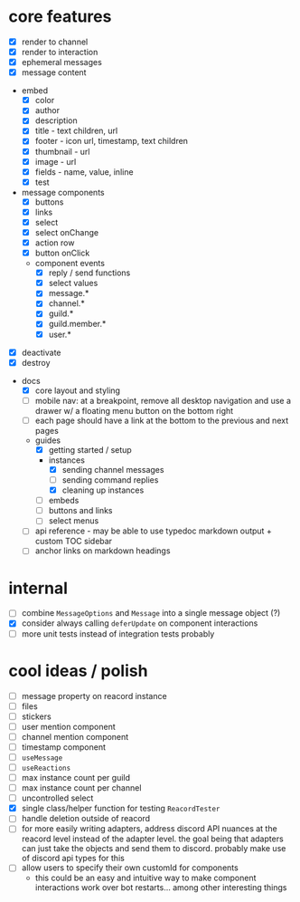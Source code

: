 # core features

- [x] render to channel
- [x] render to interaction
- [x] ephemeral messages
- [x] message content
- embed
  - [x] color
  - [x] author
  - [x] description
  - [x] title - text children, url
  - [x] footer - icon url, timestamp, text children
  - [x] thumbnail - url
  - [x] image - url
  - [x] fields - name, value, inline
  - [x] test
- message components
  - [x] buttons
  - [x] links
  - [x] select
  - [x] select onChange
  - [x] action row
  - [x] button onClick
  - component events
    - [x] reply / send functions
    - [x] select values
    - [x] message.\*
    - [x] channel.\*
    - [x] guild.\*
    - [x] guild.member.\*
    - [x] user.\*
- [x] deactivate
- [x] destroy
- docs
  - [x] core layout and styling
  - [ ] mobile nav: at a breakpoint, remove all desktop navigation and use a drawer w/ a floating menu button on the bottom right
  - [ ] each page should have a link at the bottom to the previous and next pages
  - guides
    - [x] getting started / setup
    - instances
      - [x] sending channel messages
      - [ ] sending command replies
      - [x] cleaning up instances
    - [ ] embeds
    - [ ] buttons and links
    - [ ] select menus
  - [ ] api reference - may be able to use typedoc markdown output + custom TOC sidebar
  - [ ] anchor links on markdown headings

# internal

- [ ] combine `MessageOptions` and `Message` into a single message object (?)
- [x] consider always calling `deferUpdate` on component interactions
- [ ] more unit tests instead of integration tests probably

# cool ideas / polish

- [ ] message property on reacord instance
- [ ] files
- [ ] stickers
- [ ] user mention component
- [ ] channel mention component
- [ ] timestamp component
- [ ] `useMessage`
- [ ] `useReactions`
- [ ] max instance count per guild
- [ ] max instance count per channel
- [ ] uncontrolled select
- [x] single class/helper function for testing `ReacordTester`
- [ ] handle deletion outside of reacord
- [ ] for more easily writing adapters, address discord API nuances at the reacord level instead of the adapter level. the goal being that adapters can just take the objects and send them to discord. probably make use of discord api types for this
- [ ] allow users to specify their own customId for components
  - this could be an easy and intuitive way to make component interactions work over bot restarts... among other interesting things
